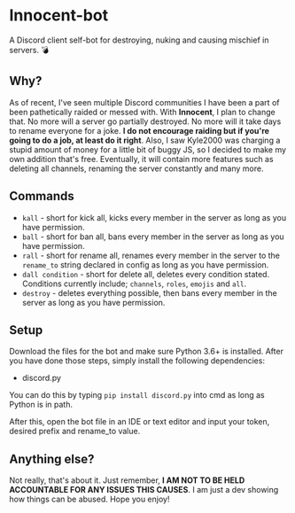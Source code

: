 # Innocent-bot

A Discord client self-bot for destroying, nuking and causing mischief in servers. 💣

## Why?

As of recent, I've seen multiple Discord communities I have been a part of been pathetically raided or messed with. With **Innocent**, I plan to change that. No more will a server go partially destroyed. No more will it take days to rename everyone for a joke. **__I do not encourage raiding but if you're going to do a job, at least do it right__**. Also, I saw Kyle2000 was charging a stupid amount of money for a little bit of buggy JS, so I decided to make my own addition that's free. Eventually, it will contain more features such as deleting all channels, renaming the server constantly and many more.

## Commands

* `kall` - short for kick all, kicks every member in the server as long as you have permission.
* `ball` - short for ban all, bans every member in the server as long as you have permission.
* `rall` - short for rename all, renames every member in the server to the `rename_to` string declared in config as long as you have permission.
* `dall condition` - short for delete all, deletes every condition stated. Conditions currently include; `channels`, `roles`, `emojis` and `all`.
* `destroy` - deletes everything possible, then bans every member in the server as long as you have permission.

## Setup
Download the files for the bot and make sure Python 3.6+ is installed.
After you have done those steps, simply install the following dependencies:

* discord.py

You can do this by typing `pip install discord.py` into cmd as long as Python is in path.

After this, open the bot file in an IDE or text editor and input your token, desired prefix and rename_to value.

## Anything else?

Not really, that's about it. Just remember, **I AM NOT TO BE HELD ACCOUNTABLE FOR ANY ISSUES THIS CAUSES**. I am just a dev showing how things can be abused. Hope you enjoy!